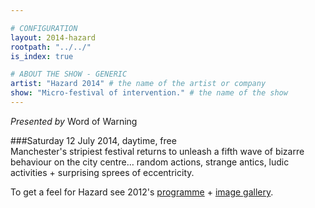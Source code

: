 ```yaml
---

# CONFIGURATION
layout: 2014-hazard
rootpath: "../../"
is_index: true

# ABOUT THE SHOW - GENERIC
artist: "Hazard 2014" # the name of the artist or company
show: "Micro-festival of intervention." # the name of the show
---
```

*Presented by* Word of Warning        
        
###Saturday 12 July 2014, daytime, free     
Manchester's stripiest festival returns to unleash a fifth wave of bizarre behaviour on the city centre… random actions, strange antics, ludic activities + surprising sprees of eccentricity.    
             
To get a feel for Hazard see 2012's [programme](/archive/2012-hazard) + [image gallery](/galleries/2012-hazard).
